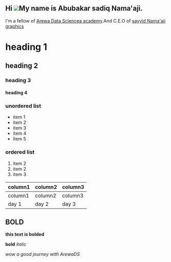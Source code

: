 ## Hi ![](https://user-images.githubusercontent.com/18350557/176309783-0785949b-9127-417c-8b55-ab5a4333674e.gif)My name is Abubakar sadiq Nama'aji.
I'm a fellow of [Arewa Data Sciencea academy](https://arewadatascience.github.io/).And C.E.O of [sayyid Nama'aji graphics](https://www.instagram.com/sayyid_namaaji_graphics?igsh=MXFvazk1N3E0aXM4MQ==)

# heading 1
## heading 2
### heading 3
#### heading 4

### __unordered list__ 
- item 1
- item 2
- item 3
- item 4
- item 5

### __ordered list__
1. item 2
2. item 2
3. item 3

|column1 |column2 | column3|
|-----|-----|-----|
|column1 |column2 | column3|
|day 1 | day 2 | day 3|

## BOLD
**this text is bolded**

__bold__
_italic_

_wow a good journey with ArewaDS_

<!---
AlsayyuNamaaji1/AlsayyuNamaaji1 is a ✨ special ✨ repository because its `README.md` (this file) appears on your GitHub profile.
You can click the Preview link to take a look at your changes.
--->
